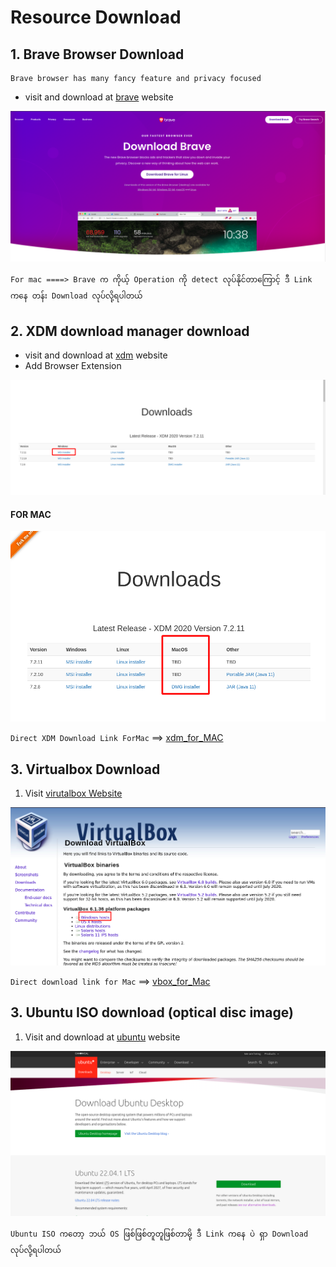 # Resource Download


## 1. Brave Browser Download

```
Brave browser has many fancy feature and privacy focused
```
- visit and download at [brave](https://brave.com/download/) website


![brave](../photo/brave.png)

`For mac ====> Brave က ကိုယ့် Operation ကို detect လုပ်နိုင်တာကြောင့် ဒီ Link ကနေ တန်း Download လုပ်လို့ရပါတယ်`



## 2. XDM download manager download

- visit and download at [xdm](https://xtremedownloadmanager.com/) website
- Add Browser Extension

![XDM](../photo/xdm.png)

#### FOR MAC

![XDM-MAC](../photo/macxdm.png)

`Direct XDM Download Link ForMac` ==> [xdm_for_MAC](https://sourceforge.net/projects/xdman/files/XDMSetup.dmg/download)


## 3. Virtualbox Download

1. Visit [virutalbox Website](https://www.virtualbox.org/wiki/Downloads)

![virtualbox Web](../photo/vbox.png)

`Direct download link for Mac` ==> [vbox_for_Mac](https://download.virtualbox.org/virtualbox/6.1.38/VirtualBox-6.1.38-153438-OSX.dmg)



## 3. Ubuntu ISO download (optical disc image)

1. Visit and download at [ubuntu](https://ubuntu.com/download/desktop) website

![ubuntu](../photo/ubuntu.png)

`Ubuntu ISO ကတော့ ဘယ် OS ဖြစ်ဖြစ်တူတူဖြစ်တာမို့ ဒီ Link ကနေ ပဲ ရှာ Download လုပ်လို့ရပါတယ်`